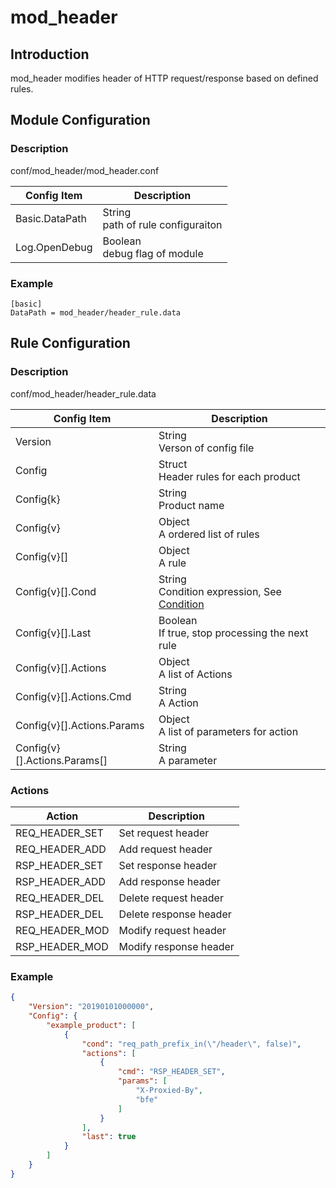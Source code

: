 # mod_header

## Introduction 

mod_header modifies header of HTTP request/response based on defined rules.

## Module Configuration

### Description
conf/mod_header/mod_header.conf

| Config Item | Description                             |
| ----------- | --------------------------------------- |
| Basic.DataPath | String<br>path of rule configuraiton |
| Log.OpenDebug | Boolean<br>debug flag of module |

### Example

```
[basic]
DataPath = mod_header/header_rule.data
```

## Rule Configuration

### Description
conf/mod_header/header_rule.data

| Config Item | Description                                                  |
| ----------- | ------------------------------------------------------------ |
| Version     | String<br>Verson of config file |
| Config      | Struct<br>Header rules for each product |
| Config{k}   | String<br>Product name |
| Config{v}   | Object<br>A ordered list of rules |
| Config{v}[] | Object<br>A rule |
| Config{v}[].Cond | String<br>Condition expression, See [Condition](../../condition/condition_grammar.md) |
| Config{v}[].Last | Boolean<br>If true, stop processing the next rule |
| Config{v}[].Actions | Object<br>A list of Actions |
| Config{v}[].Actions.Cmd | String<br>A Action |
| Config{v}[].Actions.Params | Object<br>A list of parameters for action |
| Config{v}[].Actions.Params[] | String<br>A parameter |

### Actions
| Action         | Description            |
| -------------- | ---------------------- |
| REQ_HEADER_SET | Set request header     |
| REQ_HEADER_ADD | Add request header     |
| RSP_HEADER_SET | Set response header    |
| RSP_HEADER_ADD | Add response header    |
| REQ_HEADER_DEL | Delete request header  |
| RSP_HEADER_DEL | Delete response header |
| REQ_HEADER_MOD | Modify request header  |
| RSP_HEADER_MOD | Modify response header |

### Example

```json
{
    "Version": "20190101000000",
    "Config": {
        "example_product": [
            {
                "cond": "req_path_prefix_in(\"/header\", false)",
                "actions": [
                    {
                        "cmd": "RSP_HEADER_SET",
                        "params": [
                            "X-Proxied-By",
                            "bfe"
                        ]
                    }
                ],
                "last": true
            }
        ]
    }
}
```
